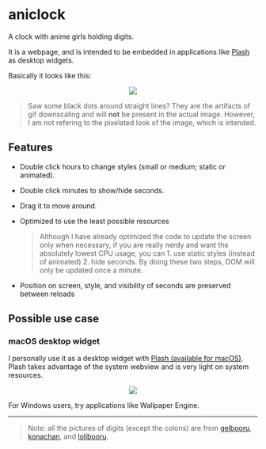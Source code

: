 # aniclock

A clock with anime girls holding digits.

It is a webpage, and is intended to be embedded in applications like [Plash](https://github.com/sindresorhus/Plash) as desktop widgets.

Basically it looks like this:

<p align="center" style="image-rendering: pixelated;">
  <img src="readme-assets/example.gif" />
</p>

> Saw some black dots around straight lines? They are the artifacts of gif downscaling and will **not** be present in the actual image. However, I am not refering to the pixelated look of the image, which is intended.

## Features

- Double click hours to change styles (small or medium; static or animated).

- Double click minutes to show/hide seconds.

- Drag it to move around.

- Optimized to use the least possible resources

  > Although I have already optimized the code to update the screen only when necessary, if you are really nerdy and want the absolutely lowest CPU usage, you can 1. use static styles (instead of animated) 2. hide seconds. By doing these two steps, DOM will only be updated once a minute.

- Position on screen, style, and visibility of seconds are preserved between reloads

## Possible use case

### macOS desktop widget

I personally use it as a desktop widget with [Plash (available for macOS)](https://github.com/sindresorhus/Plash). Plash takes advantage of the system webview and is very light on system resources.

<p align="center" style="image-rendering: pixelated;">
  <img src="readme-assets/macos-widget.gif" />
</p>

For Windows users, try applications like Wallpaper Engine.

---

>  Note: all the pictures of digits (except the colons) are from [gelbooru](https://gelbooru.com), [konachan](https://konachan.com), and [lolibooru](https://lolibooru.moe).

